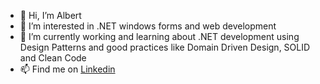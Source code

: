 - 👋 Hi, I’m Albert
- 👀 I’m interested in .NET windows forms and web development
- 🌱 I’m currently working and learning about .NET development using Design Patterns and good practices like Domain Driven Design, SOLID and Clean Code
- 📫 Find me on [Linkedin](https://www.linkedin.com/in/albert-neves-souza/)

<!---
AlbertSouza1/AlbertSouza1 is a ✨ special ✨ repository because its `README.md` (this file) appears on your GitHub profile.
You can click the Preview link to take a look at your changes.
--->

